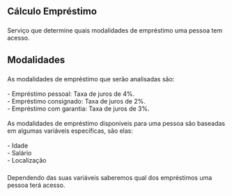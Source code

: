 <h2 align="left">Cálculo Empréstimo</h2>

###

<p align="left">Serviço que determine quais modalidades de empréstimo uma pessoa tem acesso.</p>

###

<h2 align="left">Modalidades</h2>

###

<p align="left">As modalidades de empréstimo que serão analisadas são:<br><br>- Empréstimo pessoal: Taxa de juros de 4%.<br>- Empréstimo consignado: Taxa de juros de 2%.<br>- Empréstimo com garantia: Taxa de juros de 3%.<br><br>As modalidades de empréstimo disponíveis para uma pessoa são baseadas em algumas variáveis específicas, são elas:<br><br>- Idade<br>- Salário<br>- Localização</p>

###

<p align="left">Dependendo das suas variáveis saberemos qual dos empréstimos uma pessoa terá acesso.</p>

###
